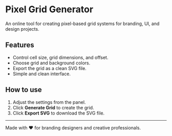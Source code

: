 # Pixel Grid Generator

An online tool for creating pixel-based grid systems for branding, UI, and design projects.

## Features

- Control cell size, grid dimensions, and offset.
- Choose grid and background colors.
- Export the grid as a clean SVG file.
- Simple and clean interface.

## How to use

1. Adjust the settings from the panel.
2. Click **Generate Grid** to create the grid.
3. Click **Export SVG** to download the SVG file.

---

Made with ❤️ for branding designers and creative professionals.
